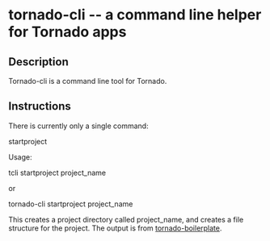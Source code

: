tornado-cli -- a command line helper for Tornado apps
===============================================================================

## Description

Tornado-cli is a command line tool for Tornado.

## Instructions

There is currently only a single command:

startproject

Usage:

tcli startproject project_name

or

tornado-cli startproject project_name

This creates a project directory called project_name, and creates a file
structure for the project.  The output is from [tornado-boilerplate](https://github.com/beardygeek/tornado-boilerplate).